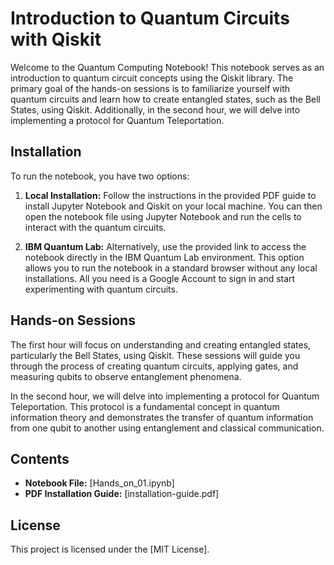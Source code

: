 # Introduction to Quantum Circuits with Qiskit

Welcome to the Quantum Computing Notebook! This notebook serves as an introduction to quantum circuit concepts using the Qiskit library. The primary goal of the hands-on sessions is to familiarize yourself with quantum circuits and learn how to create entangled states, such as the Bell States, using Qiskit. Additionally, in the second hour, we will delve into implementing a protocol for Quantum Teleportation.

## Installation

To run the notebook, you have two options:

1. **Local Installation:** Follow the instructions in the provided PDF guide to install Jupyter Notebook and Qiskit on your local machine. You can then open the notebook file using Jupyter Notebook and run the cells to interact with the quantum circuits.

2. **IBM Quantum Lab:** Alternatively, use the provided link to access the notebook directly in the IBM Quantum Lab environment. This option allows you to run the notebook in a standard browser without any local installations. All you need is a Google Account to sign in and start experimenting with quantum circuits.

## Hands-on Sessions

The first hour will focus on understanding and creating entangled states, particularly the Bell States, using Qiskit. These sessions will guide you through the process of creating quantum circuits, applying gates, and measuring qubits to observe entanglement phenomena.

In the second hour, we will delve into implementing a protocol for Quantum Teleportation. This protocol is a fundamental concept in quantum information theory and demonstrates the transfer of quantum information from one qubit to another using entanglement and classical communication.

## Contents

- **Notebook File:** [Hands_on_01.ipynb]
- **PDF Installation Guide:** [installation-guide.pdf]

## License

This project is licensed under the [MIT License].
